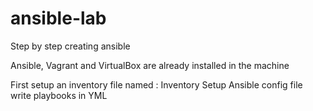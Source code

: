 # ansible-lab
Step by step creating ansible

Ansible, Vagrant and VirtualBox are already installed in the machine

First setup an inventory file named : Inventory
Setup Ansible config file
write playbooks in YML

